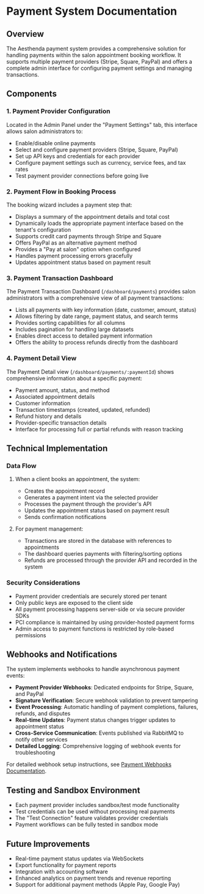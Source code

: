 # Payment System Documentation

## Overview

The Aesthenda payment system provides a comprehensive solution for handling payments within the salon appointment booking workflow. It supports multiple payment providers (Stripe, Square, PayPal) and offers a complete admin interface for configuring payment settings and managing transactions.

## Components

### 1. Payment Provider Configuration

Located in the Admin Panel under the "Payment Settings" tab, this interface allows salon administrators to:

- Enable/disable online payments
- Select and configure payment providers (Stripe, Square, PayPal)
- Set up API keys and credentials for each provider
- Configure payment settings such as currency, service fees, and tax rates
- Test payment provider connections before going live

### 2. Payment Flow in Booking Process

The booking wizard includes a payment step that:

- Displays a summary of the appointment details and total cost
- Dynamically loads the appropriate payment interface based on the tenant's configuration
- Supports credit card payments through Stripe and Square
- Offers PayPal as an alternative payment method
- Provides a "Pay at salon" option when configured
- Handles payment processing errors gracefully
- Updates appointment status based on payment result

### 3. Payment Transaction Dashboard

The Payment Transaction Dashboard (`/dashboard/payments`) provides salon administrators with a comprehensive view of all payment transactions:

- Lists all payments with key information (date, customer, amount, status)
- Allows filtering by date range, payment status, and search terms
- Provides sorting capabilities for all columns
- Includes pagination for handling large datasets
- Enables direct access to detailed payment information
- Offers the ability to process refunds directly from the dashboard

### 4. Payment Detail View

The Payment Detail view (`/dashboard/payments/:paymentId`) shows comprehensive information about a specific payment:

- Payment amount, status, and method
- Associated appointment details
- Customer information
- Transaction timestamps (created, updated, refunded)
- Refund history and details
- Provider-specific transaction details
- Interface for processing full or partial refunds with reason tracking

## Technical Implementation

### Data Flow

1. When a client books an appointment, the system:
   - Creates the appointment record
   - Generates a payment intent via the selected provider
   - Processes the payment through the provider's API
   - Updates the appointment status based on payment result
   - Sends confirmation notifications

2. For payment management:
   - Transactions are stored in the database with references to appointments
   - The dashboard queries payments with filtering/sorting options
   - Refunds are processed through the provider API and recorded in the system

### Security Considerations

- Payment provider credentials are securely stored per tenant
- Only public keys are exposed to the client side
- All payment processing happens server-side or via secure provider SDKs
- PCI compliance is maintained by using provider-hosted payment forms
- Admin access to payment functions is restricted by role-based permissions

## Webhooks and Notifications

The system implements webhooks to handle asynchronous payment events:

- **Payment Provider Webhooks**: Dedicated endpoints for Stripe, Square, and PayPal
- **Signature Verification**: Secure webhook validation to prevent tampering
- **Event Processing**: Automatic handling of payment completions, failures, refunds, and disputes
- **Real-time Updates**: Payment status changes trigger updates to appointment status
- **Cross-Service Communication**: Events published via RabbitMQ to notify other services
- **Detailed Logging**: Comprehensive logging of webhook events for troubleshooting

For detailed webhook setup instructions, see [Payment Webhooks Documentation](payment-webhooks.md).

## Testing and Sandbox Environment

- Each payment provider includes sandbox/test mode functionality
- Test credentials can be used without processing real payments
- The "Test Connection" feature validates provider credentials
- Payment workflows can be fully tested in sandbox mode

## Future Improvements

- Real-time payment status updates via WebSockets
- Export functionality for payment reports
- Integration with accounting software
- Enhanced analytics on payment trends and revenue reporting
- Support for additional payment methods (Apple Pay, Google Pay) 